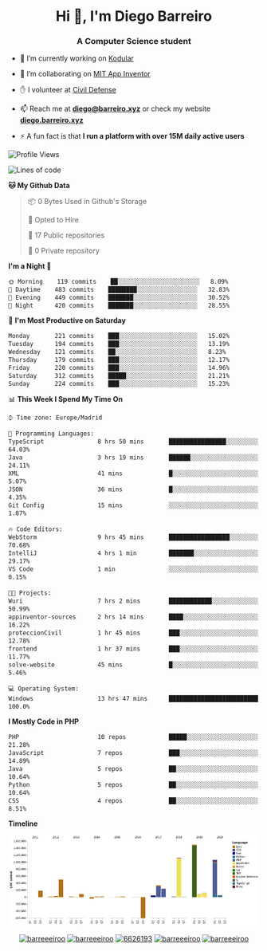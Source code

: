 <h1 align="center">Hi 👋, I'm Diego Barreiro</h1>
<h3 align="center">A Computer Science student</h3>

- 🔭 I’m currently working on [Kodular](https://www.kodular.io)

- 👯 I’m collaborating on [MIT App Inventor](https://github.com/mit-cml/appinventor-sources)

- ✋ I volunteer at [Civil Defense](https://proteccioncivil.sdc.gal)

- 📫 Reach me at **diego@barreiro.xyz** or check my website **[diego.barreiro.xyz](https://diego.barreiro.xyz)**

- ⚡ A fun fact is that **I run a platform with over 15M daily active users**

<!--START_SECTION:waka-->
![Profile Views](http://img.shields.io/badge/Profile%20Views-118-blue)

![Lines of code](https://img.shields.io/badge/From%20Hello%20World%20I%27ve%20Written-21.4%20million%20Lines%20of%20code-blue)

**🐱 My Github Data** 

> 📦 0 Bytes Used in Github's Storage 
 > 
> 💼 Opted to Hire
 > 
> 📜 17 Public repositories
 > 
> 🔑 0 Private repository 
 > 
**I'm a Night 🦉** 

```text
🌞 Morning    119 commits    ██░░░░░░░░░░░░░░░░░░░░░░░   8.09% 
🌆 Daytime    483 commits    ████████░░░░░░░░░░░░░░░░░   32.83% 
🌃 Evening    449 commits    ███████░░░░░░░░░░░░░░░░░░   30.52% 
🌙 Night      420 commits    ███████░░░░░░░░░░░░░░░░░░   28.55%

```
📅 **I'm Most Productive on Saturday** 

```text
Monday       221 commits    ███░░░░░░░░░░░░░░░░░░░░░░   15.02% 
Tuesday      194 commits    ███░░░░░░░░░░░░░░░░░░░░░░   13.19% 
Wednesday    121 commits    ██░░░░░░░░░░░░░░░░░░░░░░░   8.23% 
Thursday     179 commits    ███░░░░░░░░░░░░░░░░░░░░░░   12.17% 
Friday       220 commits    ███░░░░░░░░░░░░░░░░░░░░░░   14.96% 
Saturday     312 commits    █████░░░░░░░░░░░░░░░░░░░░   21.21% 
Sunday       224 commits    ███░░░░░░░░░░░░░░░░░░░░░░   15.23%

```


📊 **This Week I Spend My Time On** 

```text
⌚︎ Time zone: Europe/Madrid

💬 Programming Languages: 
TypeScript               8 hrs 50 mins       ████████████████░░░░░░░░░   64.03% 
Java                     3 hrs 19 mins       ██████░░░░░░░░░░░░░░░░░░░   24.11% 
XML                      41 mins             █░░░░░░░░░░░░░░░░░░░░░░░░   5.07% 
JSON                     36 mins             █░░░░░░░░░░░░░░░░░░░░░░░░   4.35% 
Git Config               15 mins             ░░░░░░░░░░░░░░░░░░░░░░░░░   1.87%

🔥 Code Editors: 
WebStorm                 9 hrs 45 mins       █████████████████░░░░░░░░   70.68% 
IntelliJ                 4 hrs 1 min         ███████░░░░░░░░░░░░░░░░░░   29.17% 
VS Code                  1 min               ░░░░░░░░░░░░░░░░░░░░░░░░░   0.15%

🐱‍💻 Projects: 
Wuri                     7 hrs 2 mins        ████████████░░░░░░░░░░░░░   50.99% 
appinventor-sources      2 hrs 14 mins       ████░░░░░░░░░░░░░░░░░░░░░   16.22% 
proteccionCivil          1 hr 45 mins        ███░░░░░░░░░░░░░░░░░░░░░░   12.78% 
frontend                 1 hr 37 mins        ███░░░░░░░░░░░░░░░░░░░░░░   11.77% 
solve-website            45 mins             █░░░░░░░░░░░░░░░░░░░░░░░░   5.46%

💻 Operating System: 
Windows                  13 hrs 47 mins      █████████████████████████   100.0%

```

**I Mostly Code in PHP** 

```text
PHP                      10 repos            █████░░░░░░░░░░░░░░░░░░░░   21.28% 
JavaScript               7 repos             ███░░░░░░░░░░░░░░░░░░░░░░   14.89% 
Java                     5 repos             ██░░░░░░░░░░░░░░░░░░░░░░░   10.64% 
Python                   5 repos             ██░░░░░░░░░░░░░░░░░░░░░░░   10.64% 
CSS                      4 repos             ██░░░░░░░░░░░░░░░░░░░░░░░   8.51%

```


**Timeline**

![Chart not found](https://github.com/barreeeiroo/barreeeiroo/blob/master/charts/bar_graph.png) 


<!--END_SECTION:waka-->

<p align="center">
<a href="https://twitter.com/barreeeiroo" target="blank"><img align="center" src="https://cdn.jsdelivr.net/npm/simple-icons@3.0.1/icons/twitter.svg" alt="barreeeiroo" height="20" width="20" /></a>
<a href="https://linkedin.com/in/barreeeiroo" target="blank"><img align="center" src="https://cdn.jsdelivr.net/npm/simple-icons@3.0.1/icons/linkedin.svg" alt="barreeeiroo" height="20" width="20" /></a>
<a href="https://stackoverflow.com/users/6626193" target="blank"><img align="center" src="https://cdn.jsdelivr.net/npm/simple-icons@3.0.1/icons/stackoverflow.svg" alt="6626193" height="20" width="20" /></a>
<a href="https://fb.com/barreeeiroo" target="blank"><img align="center" src="https://cdn.jsdelivr.net/npm/simple-icons@3.0.1/icons/facebook.svg" alt="barreeeiroo" height="20" width="20" /></a>
<a href="https://instagram.com/barreeeiroo" target="blank"><img align="center" src="https://cdn.jsdelivr.net/npm/simple-icons@3.0.1/icons/instagram.svg" alt="barreeeiroo" height="20" width="20" /></a>
</p>
